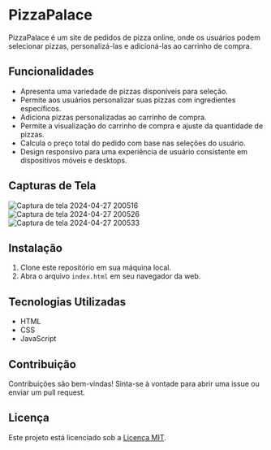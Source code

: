 # PizzaPalace
PizzaPalace é um site de pedidos de pizza online, onde os usuários podem selecionar pizzas, personalizá-las e adicioná-las ao carrinho de compra.

## Funcionalidades
- Apresenta uma variedade de pizzas disponíveis para seleção.
- Permite aos usuários personalizar suas pizzas com ingredientes específicos.
- Adiciona pizzas personalizadas ao carrinho de compra.
- Permite a visualização do carrinho de compra e ajuste da quantidade de pizzas.
- Calcula o preço total do pedido com base nas seleções do usuário.
- Design responsivo para uma experiência de usuário consistente em dispositivos móveis e desktops.

## Capturas de Tela
![Captura de tela 2024-04-27 200516](https://github.com/joaoAlves77/ProjetoBurger/assets/140833592/5b0b237a-2207-46f9-91c8-b2de72d864db)
![Captura de tela 2024-04-27 200526](https://github.com/joaoAlves77/ProjetoBurger/assets/140833592/5b04766e-63ff-42f9-a572-cf5c52dc161f)
![Captura de tela 2024-04-27 200533](https://github.com/joaoAlves77/ProjetoBurger/assets/140833592/5e75181d-ffaa-4645-b944-e3bb6ecaf146)

## Instalação

1. Clone este repositório em sua máquina local.
2. Abra o arquivo `index.html` em seu navegador da web.

## Tecnologias Utilizadas
- HTML
- CSS
- JavaScript

## Contribuição

Contribuições são bem-vindas! Sinta-se à vontade para abrir uma issue ou enviar um pull request.

## Licença

Este projeto está licenciado sob a [Licença MIT](LICENSE).
